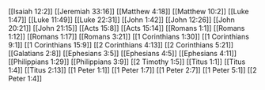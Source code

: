 [[Isaiah 12:2]]
[[Jeremiah 33:16]]
[[Matthew 4:18]]
[[Matthew 10:2]]
[[Luke 1:47]]
[[Luke 11:49]]
[[Luke 22:31]]
[[John 1:42]]
[[John 12:26]]
[[John 20:21]]
[[John 21:15]]
[[Acts 15:8]]
[[Acts 15:14]]
[[Romans 1:1]]
[[Romans 1:12]]
[[Romans 1:17]]
[[Romans 3:21]]
[[1 Corinthians 1:30]]
[[1 Corinthians 9:1]]
[[1 Corinthians 15:9]]
[[2 Corinthians 4:13]]
[[2 Corinthians 5:21]]
[[Galatians 2:8]]
[[Ephesians 3:5]]
[[Ephesians 4:5]]
[[Ephesians 4:11]]
[[Philippians 1:29]]
[[Philippians 3:9]]
[[2 Timothy 1:5]]
[[Titus 1:1]]
[[Titus 1:4]]
[[Titus 2:13]]
[[1 Peter 1:1]]
[[1 Peter 1:7]]
[[1 Peter 2:7]]
[[1 Peter 5:1]]
[[2 Peter 1:4]]
